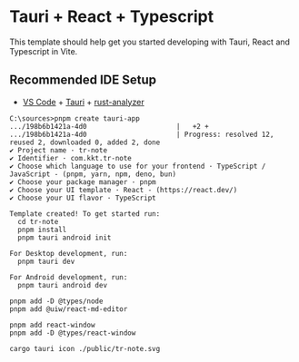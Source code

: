 # Tauri + React + Typescript

This template should help get you started developing with Tauri, React and Typescript in Vite.

## Recommended IDE Setup

- [VS Code](https://code.visualstudio.com/) + [Tauri](https://marketplace.visualstudio.com/items?itemName=tauri-apps.tauri-vscode) + [rust-analyzer](https://marketplace.visualstudio.com/items?itemName=rust-lang.rust-analyzer)

```
C:\sources>pnpm create tauri-app
.../198b6b1421a-4d0                      |   +2 +
.../198b6b1421a-4d0                      | Progress: resolved 12, reused 2, downloaded 0, added 2, done
✔ Project name · tr-note
✔ Identifier · com.kkt.tr-note
✔ Choose which language to use for your frontend · TypeScript / JavaScript - (pnpm, yarn, npm, deno, bun)
✔ Choose your package manager · pnpm
✔ Choose your UI template · React - (https://react.dev/)
✔ Choose your UI flavor · TypeScript

Template created! To get started run:
  cd tr-note
  pnpm install
  pnpm tauri android init

For Desktop development, run:
  pnpm tauri dev

For Android development, run:
  pnpm tauri android dev

```

```
pnpm add -D @types/node
pnpm add @uiw/react-md-editor

pnpm add react-window
pnpm add -D @types/react-window

```

```
cargo tauri icon ./public/tr-note.svg
```
